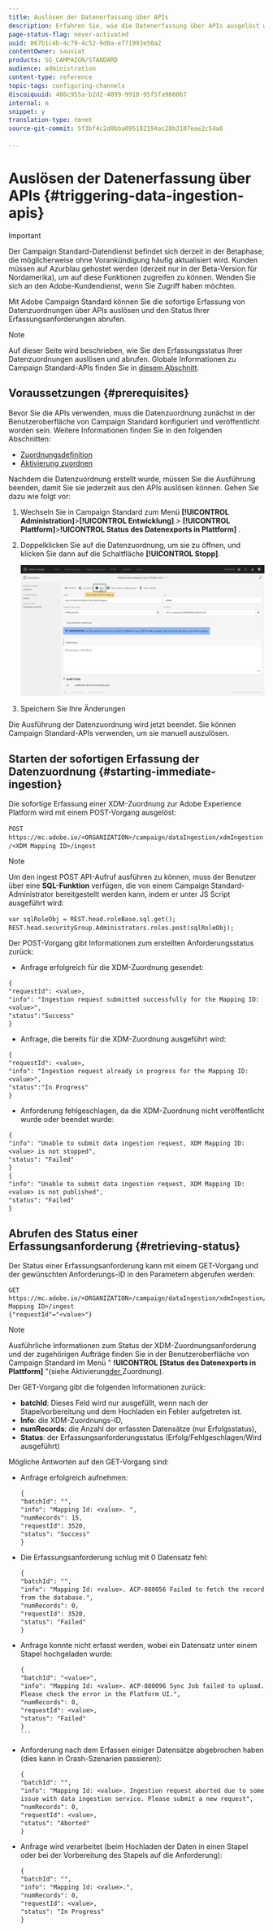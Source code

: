 ```yaml
---
title: Auslösen der Datenerfassung über APIs
description: Erfahren Sie, wie die Datenerfassung über APIs ausgelöst wird.
page-status-flag: never-activated
uuid: 867b1c4b-4c79-4c52-9d0a-ef71993e50a2
contentOwner: sauviat
products: SG_CAMPAIGN/STANDARD
audience: administration
content-type: reference
topic-tags: configuring-channels
discoiquuid: 406c955a-b2d2-4099-9918-95f5fa966067
internal: n
snippet: y
translation-type: tm+mt
source-git-commit: 5f3bf4c2d0bba095182194ac28b3107eae2c54a6

---
```



# Auslösen der Datenerfassung über APIs {#triggering-data-ingestion-apis}

>[!IMPORTANT]
>
>Der Campaign Standard-Datendienst befindet sich derzeit in der Betaphase, die möglicherweise ohne Vorankündigung häufig aktualisiert wird. Kunden müssen auf Azurblau gehostet werden (derzeit nur in der Beta-Version für Nordamerika), um auf diese Funktionen zugreifen zu können. Wenden Sie sich an den Adobe-Kundendienst, wenn Sie Zugriff haben möchten.

Mit Adobe Campaign Standard können Sie die sofortige Erfassung von Datenzuordnungen über APIs auslösen und den Status Ihrer Erfassungsanforderungen abrufen.

>[!NOTE]
>
>Auf dieser Seite wird beschrieben, wie Sie den Erfassungsstatus Ihrer Datenzuordnungen auslösen und abrufen. Globale Informationen zu Campaign Standard-APIs finden Sie in [diesem Abschnitt](../../api/using/about-campaign-standard-apis.md).

## Voraussetzungen {#prerequisites}

Bevor Sie die APIs verwenden, muss die Datenzuordnung zunächst in der Benutzeroberfläche von Campaign Standard konfiguriert und veröffentlicht worden sein. Weitere Informationen finden Sie in den folgenden Abschnitten:

* [Zuordnungsdefinition](../../administration/using/aep-mapping-definition.md)
* [Aktivierung zuordnen](../../administration/using/aep-mapping-activation.md)

Nachdem die Datenzuordnung erstellt wurde, müssen Sie die Ausführung beenden, damit Sie sie jederzeit aus den APIs auslösen können. Gehen Sie dazu wie folgt vor:

1. Wechseln Sie in Campaign Standard zum Menü **[!UICONTROL Administration]**>**[!UICONTROL  Entwicklung]** > **[!UICONTROL Plattform]**>**!UICONTROL Status des Datenexports in Plattform]** .

1. Doppelklicken Sie auf die Datenzuordnung, um sie zu öffnen, und klicken Sie dann auf die Schaltfläche **[!UICONTROL Stopp]**.

   ![](assets/aep_datamapping_stop.png)

1. Speichern Sie Ihre Änderungen

Die Ausführung der Datenzuordnung wird jetzt beendet. Sie können Campaign Standard-APIs verwenden, um sie manuell auszulösen.

## Starten der sofortigen Erfassung der Datenzuordnung {#starting-immediate-ingestion}

Die sofortige Erfassung einer XDM-Zuordnung zur Adobe Experience Platform wird mit einem POST-Vorgang ausgelöst:

`POST https://mc.adobe.io/<ORGANIZATION>/campaign/dataIngestion/xdmIngestion/<XDM Mapping ID>/ingest`

>[!NOTE]
>
>Um den ingest POST API-Aufruf ausführen zu können, muss der Benutzer über eine **SQL-Funktion** verfügen, die von einem Campaign Standard-Administrator bereitgestellt werden kann, indem er unter JS Script ausgeführt wird:
>
>`var sqlRoleObj = REST.head.roleBase.sql.get();
REST.head.securityGroup.Administrators.roles.post(sqlRoleObj);`

Der POST-Vorgang gibt Informationen zum erstellten Anforderungsstatus zurück:

* Anfrage erfolgreich für die XDM-Zuordnung gesendet:

```
{
"requestId": <value>,
"info": "Ingestion request submitted successfully for the Mapping ID: <value>",
"status":"Success"
}
```

* Anfrage, die bereits für die XDM-Zuordnung ausgeführt wird:

```
{
"requestId": <value>,
"info": "Ingestion request already in progress for the Mapping ID: <value>",
"status":"In Progress"
}
```

* Anforderung fehlgeschlagen, da die XDM-Zuordnung nicht veröffentlicht wurde oder beendet wurde:

```
{
"info": "Unable to submit data ingestion request, XDM Mapping ID: <value> is not stopped",
"status": "Failed"
}
{
"info": "Unable to submit data ingestion request, XDM Mapping ID: <value> is not published",
"status": "Failed"
}
```

## Abrufen des Status einer Erfassungsanforderung {#retrieving-status}

Der Status einer Erfassungsanforderung kann mit einem GET-Vorgang und der gewünschten Anforderungs-ID in den Parametern abgerufen werden:

```
GET https://mc.adobe.io/<ORGANIZATION>/campaign/dataIngestion/xdmIngestion/<XDM Mapping ID>/ingest
{"requestId"="<value>"}
```

>[!NOTE]
Ausführliche Informationen zum Status der XDM-Zuordnungsanforderung und der zugehörigen Aufträge finden Sie in der Benutzeroberfläche von Campaign Standard im Menü &quot; **!UICONTROL [Status des Datenexports in Plattform]** &quot;(siehe Aktivierung[der ](../../administration/using/aep-mapping-activation.md)Zuordnung).

Der GET-Vorgang gibt die folgenden Informationen zurück:

* **batchId**: Dieses Feld wird nur ausgefüllt, wenn nach der Stapelvorbereitung und dem Hochladen ein Fehler aufgetreten ist.
* **Info**: die XDM-Zuordnungs-ID,
* **numRecords**: die Anzahl der erfassten Datensätze (nur Erfolgsstatus),
* **Status**: der Erfassungsanforderungsstatus (Erfolg/Fehlgeschlagen/Wird ausgeführt)

Mögliche Antworten auf den GET-Vorgang sind:

* Anfrage erfolgreich aufnehmen:

   ```
   {
   "batchId": "",
   "info": "Mapping Id: <value>. ",
   "numRecords": 15,
   "requestId": 3520,
   "status": "Success"
   }
   ````

* Die Erfassungsanforderung schlug mit 0 Datensatz fehl:

   ```
   {
   "batchId": "",
   "info": "Mapping Id: <value>. ACP-880056 Failed to fetch the record from the database.",
   "numRecords": 0,
   "requestId": 3520,
   "status": "Failed"
   }
   ```

* Anfrage konnte nicht erfasst werden, wobei ein Datensatz unter einem Stapel hochgeladen wurde:

   ````
   {
   "batchId": "<value>",
   "info": "Mapping Id: <value>. ACP-880096 Sync Job failed to upload. Please check the error in the Platform UI.",
   "numRecords": 0,
   "requestId": <value>,
   "status": "Failed"
   }
   ```
   
* Anforderung nach dem Erfassen einiger Datensätze abgebrochen haben (dies kann in Crash-Szenarien passieren):

   ```
   {
   "batchId": "",
   "info": "Mapping Id: <value>. Ingestion request aborted due to some issue with data ingestion service. Please submit a new request",
   "numRecords": 0,
   "requestId": <value>,
   "status": "Aborted"
   }
   ```

* Anfrage wird verarbeitet (beim Hochladen der Daten in einen Stapel oder bei der Vorbereitung des Stapels auf die Anforderung):

   ```
   {
   "batchId": "",
   "info": "Mapping Id: <value>.",
   "numRecords": 0,
   "requestId": <value>,
   "status": "In Progress"
   }
   ```
